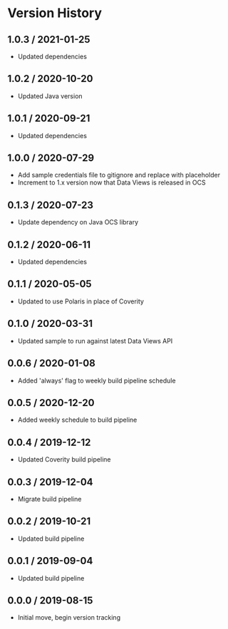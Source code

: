 # Version History

## 1.0.3 / 2021-01-25

- Updated dependencies

## 1.0.2 / 2020-10-20

- Updated Java version

## 1.0.1 / 2020-09-21

- Updated dependencies

## 1.0.0 / 2020-07-29

- Add sample credentials file to gitignore and replace with placeholder
- Increment to 1.x version now that Data Views is released in OCS

## 0.1.3 / 2020-07-23

- Update dependency on Java OCS library

## 0.1.2 / 2020-06-11

- Updated dependencies

## 0.1.1 / 2020-05-05

- Updated to use Polaris in place of Coverity

## 0.1.0 / 2020-03-31

- Updated sample to run against latest Data Views API

## 0.0.6 / 2020-01-08

- Added 'always' flag to weekly build pipeline schedule

## 0.0.5 / 2020-12-20

- Added weekly schedule to build pipeline

## 0.0.4 / 2019-12-12

- Updated Coverity build pipeline

## 0.0.3 / 2019-12-04

- Migrate build pipeline

## 0.0.2 / 2019-10-21

- Updated build pipeline

## 0.0.1 / 2019-09-04

- Updated build pipeline

## 0.0.0 / 2019-08-15

- Initial move, begin version tracking
